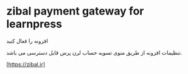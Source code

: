 # zibal payment gateway for learnpress

افزونه را فعال کنید

تنظیمات افزونه از طریق منوی تسویه حساب لرن پرس قابل دسترسی می باشد.

[https://zibal.ir]
